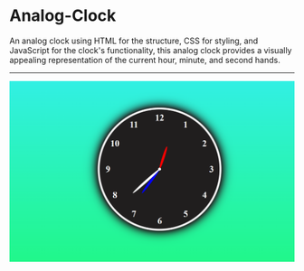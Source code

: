 # Analog-Clock
An analog clock using HTML for the structure, CSS for styling, and JavaScript for the clock's functionality, this analog clock provides a visually appealing representation of the current hour, minute, and second hands.
<hr>
<img src="project3.png" ,width=700,height=400>
